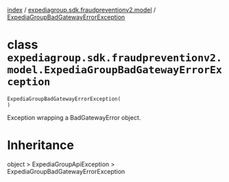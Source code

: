[index](index.md) /
[expediagroup.sdk.fraudpreventionv2.model](expediagroup.sdk.fraudpreventionv2.model.md)
/
[ExpediaGroupBadGatewayErrorException](ExpediaGroupBadGatewayErrorException.md)

# class `expediagroup.sdk.fraudpreventionv2.model.ExpediaGroupBadGatewayErrorException`

```
ExpediaGroupBadGatewayErrorException(
)
```

Exception wrapping a BadGatewayError object.

# Inheritance

object > ExpediaGroupApiException >
ExpediaGroupBadGatewayErrorException
